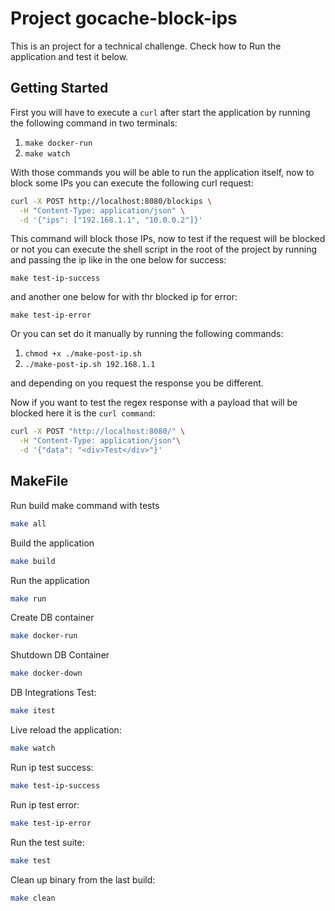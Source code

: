 # Project gocache-block-ips

This is an project for a technical challenge. Check how to Run the application and test it below.

## Getting Started

First you will have to execute a `curl` after start the application by running the following command in two terminals:

1. `make docker-run`
2. `make watch`

With those commands you will be able to run the application itself, now to block some IPs you can execute the following curl request:

```bash
curl -X POST http://localhost:8080/blockips \
  -H "Content-Type: application/json" \
  -d '{"ips": ["192.168.1.1", "10.0.0.2"]}'
```

This command will block those IPs, now to test if the request will be blocked or not you can execute the shell script in the root of the project by running and passing the ip like in the one below for success:

`make test-ip-success`

and another one below for with thr blocked ip for error:

`make test-ip-error`

Or you can set do it manually by running the following commands:

1. `chmod +x ./make-post-ip.sh`
2. `./make-post-ip.sh 192.168.1.1`

and depending on you request the response you be different.

Now if you want to test the regex response with a payload that will be blocked here it is the `curl command`:

```bash
curl -X POST "http://localhost:8080/" \
  -H "Content-Type: application/json"\
  -d '{"data": "<div>Test</div>"}' 
```

## MakeFile

Run build make command with tests
```bash
make all
```

Build the application
```bash
make build
```

Run the application
```bash
make run
```
Create DB container
```bash
make docker-run
```

Shutdown DB Container
```bash
make docker-down
```

DB Integrations Test:
```bash
make itest
```

Live reload the application:
```bash
make watch
```

Run ip test success:
```bash
make test-ip-success
```
Run ip test error:
```bash
make test-ip-error
```


Run the test suite:
```bash
make test
```

Clean up binary from the last build:
```bash
make clean
```
